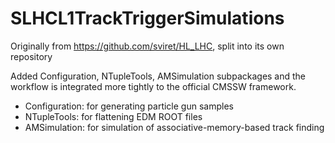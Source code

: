 SLHCL1TrackTriggerSimulations
=============================

Originally from https://github.com/sviret/HL_LHC, split into its own repository

Added Configuration, NTupleTools, AMSimulation subpackages and the workflow is integrated more tightly to the official CMSSW framework.

- Configuration: for generating particle gun samples
- NTupleTools: for flattening EDM ROOT files
- AMSimulation: for simulation of associative-memory-based track finding 
